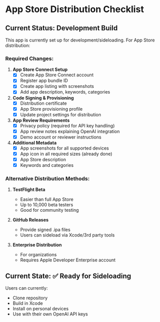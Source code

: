 # App Store Distribution Checklist

## Current Status: Development Build
This app is currently set up for development/sideloading. For App Store distribution:

### Required Changes:

1. **App Store Connect Setup**
   - [x] Create App Store Connect account
   - [x] Register app bundle ID
   - [x] Create app listing with screenshots
   - [x] Add app description, keywords, categories

2. **Code Signing & Provisioning**
   - [x] Distribution certificate
   - [x] App Store provisioning profile
   - [x] Update project settings for distribution

3. **App Review Requirements**
   - [x] Privacy policy (required for API key handling)
   - [x] App review notes explaining OpenAI integration
   - [x] Demo account or reviewer instructions

4. **Additional Metadata**
   - [x] App screenshots for all supported devices
   - [x] App icon in all required sizes (already done)
   - [x] App Store description
   - [x] Keywords and categories

### Alternative Distribution Methods:

1. **TestFlight Beta**
   - Easier than full App Store
   - Up to 10,000 beta testers
   - Good for community testing

2. **GitHub Releases**
   - Provide signed .ipa files
   - Users can sideload via Xcode/3rd party tools

3. **Enterprise Distribution**
   - For organizations
   - Requires Apple Developer Enterprise account

## Current State: ✅ Ready for Sideloading
Users can currently:
- Clone repository
- Build in Xcode
- Install on personal devices
- Use with their own OpenAI API keys
